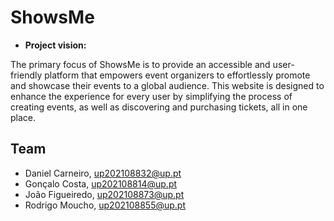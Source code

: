 # ShowsMe

* **Project vision:** 

The primary focus of ShowsMe is to provide an accessible and user-friendly platform that empowers event organizers to effortlessly promote and showcase their events to a global audience. This website is designed to enhance the experience for every user by simplifying the process of creating events, as well as discovering and purchasing tickets, all in one place.


## Team

* Daniel Carneiro, up202108832@up.pt
* Gonçalo Costa, up202108814@up.pt
* João Figueiredo, up202108873@up.pt
* Rodrigo Moucho, up202108855@up.pt
